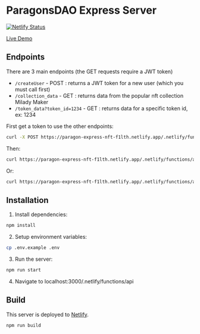 # ParagonsDAO Express Server

[![Netlify Status](https://api.netlify.com/api/v1/badges/c15a0031-6cd1-455e-8498-960b85e08232/deploy-status)](https://paragon-express-nft-f1lth.netlify.app/.netlify/functions/api)

[Live Demo](https://paragon-express-nft-f1lth.netlify.app/.netlify/functions/api)

## Endpoints
There are 3 main endpoints (the GET requests require a JWT token) 
- `/createUser` - POST : returns a JWT token for a new user (which you must call first)
- `/collection_data` - GET : returns data from the popular nft collection Milady Maker
- `/token_data?token_id=1234` - GET : returns data for a specific token id, ex: 1234
  
First get a token to use the other endpoints:
```bash 
curl -X POST https://paragon-express-nft-f1lth.netlify.app/.netlify/functions/api/createUser 
```
Then: 
```bash
curl https://paragon-express-nft-f1lth.netlify.app/.netlify/functions/api/collection_data --Header 'Authorization: Bearer JWT_TOKEN'
```

Or: 
```bash
curl https://paragon-express-nft-f1lth.netlify.app/.netlify/functions/api/token_data?token_id=4200 --Header 'Authorization: Bearer JWT_TOKEN'
```

## Installation

1. Install dependencies:

```bash
npm install
```

2. Setup environment variables:

```bash
cp .env.example .env
```

3. Run the server:

```bash
npm run start
```

4. Navigate to localhost:3000/.netlify/functions/api

## Build

This server is deployed to [Netlify](https://paragon-express-nft-f1lth.netlify.app/.netlify/functions/api).
```bash
npm run build
```
